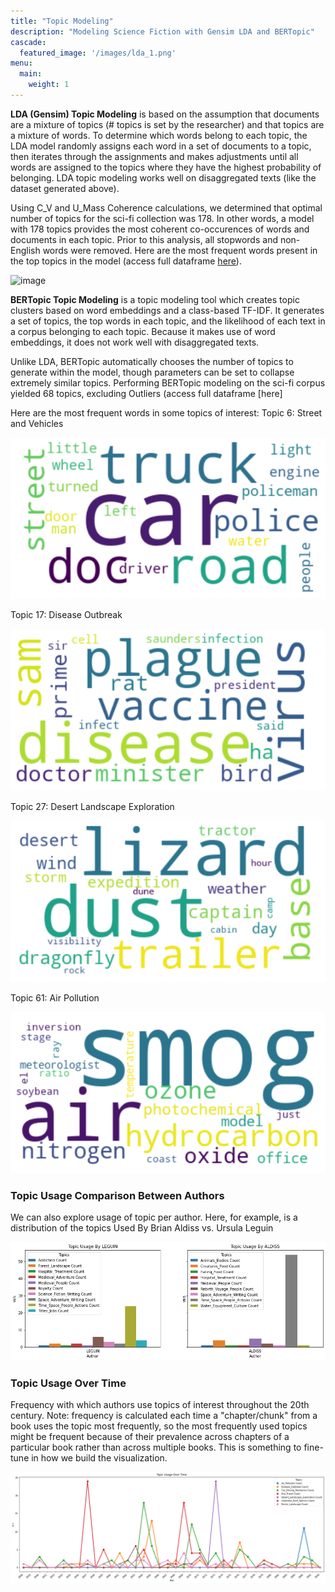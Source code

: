 ```yaml
---
title: "Topic Modeling"
description: "Modeling Science Fiction with Gensim LDA and BERTopic"
cascade:
  featured_image: '/images/lda_1.png'
menu:
  main:
    weight: 1
---
```

**LDA (Gensim) Topic Modeling** is based on the assumption that documents are a mixture of topics (# topics is set by the researcher) and that topics are a mixture of words. To determine which words belong to each topic, the LDA model randomly assigns each word in a set of documents to a topic, then iterates through the assignments and makes adjustments until all words are assigned to the topics where they have the highest probability of belonging. LDA topic modeling works well on disaggregated texts (like the dataset generated above). 

Using C_V and U_Mass Coherence calculations, we determined that optimal number of topics for the sci-fi collection was 178. In other words, a model with 178 topics provides the most coherent co-occurences of words and documents in each topic. Prior to this analysis, all stopwords and non-English words were removed. Here are the most frequent words present in the top topics in the model (access full dataframe [here](https://github.com/SF-Nexus/extracted-features/blob/main/data/LDA_output/LDA_topics_keywords_df.csv)).

![image](images/lda_1.png "lda_topic_keywords")

**BERTopic Topic Modeling** is a topic modeling tool which creates topic clusters based on word embeddings and a class-based TF-IDF. It generates a set of topics, the top words in each topic, and the likelihood of each text in a corpus belonging to each topic. Because it makes use of word embeddings, it does not work well with disaggregated texts. 

Unlike LDA, BERTopic automatically chooses the number of topics to generate within the model, though parameters can be set to collapse extremely similar topics. Performing BERTopic modeling on the sci-fi corpus yielded 68 topics, excluding Outliers (access full dataframe [here]

Here are the most frequent words in some topics of interest: 
Topic 6: Street and Vehicles

![image](/static/images//BERTopic_Street_Car_Driving_WordCloud.png "Cars_Word_Cloud")

Topic 17: Disease Outbreak

![image](/static/images/BERTopic_Disease_Outbreak_WordCloud.png "Disease_Word_Cloud")

Topic 27: Desert Landscape Exploration

![image](/static/images/BERTopic_Desert_Landscape_Exploration_WordCloud.png "Desert_Word_Cloud")

Topic 61: Air Pollution

![image](/static/images/BERTopic_Air_Pollution_WordCloud.png "Air_Pollution_Word_Cloud")


### Topic Usage Comparison Between Authors

We can also explore usage of topic per author. Here, for example, is a distribution of the topics Used By Brian Aldiss vs. Ursula Leguin

![image](/static/images/BERTopic_Topic_Use_Comparison_Between_Aldiss_Leguin.png "Aldiss_Leguin_Topic_Comparison")

### Topic Usage Over Time

Frequency with which authors use topics of interest throughout the 20th century. 
Note: frequency is calculated each time a "chapter/chunk" from a book uses the topic most frequently, so the most frequently used topics might be frequent because of their prevalence across chapters of a particular book rather than across multiple books. This is something to fine-tune in how we build the visualization.

![image](/static/images/BERTopic_Topic_Usage_over_Time.png "Topic_Use_Over_Time")
